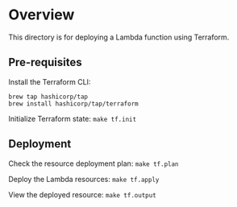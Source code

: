 # Overview
This directory is for deploying a Lambda function using Terraform.

## Pre-requisites
Install the Terraform CLI:
```
brew tap hashicorp/tap
brew install hashicorp/tap/terraform
```

Initialize Terraform state: `make tf.init`

## Deployment
Check the resource deployment plan: `make tf.plan`

Deploy the Lambda resources: `make tf.apply`

View the deployed resource: `make tf.output`
